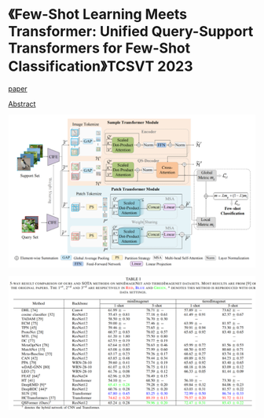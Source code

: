 # 《Few-Shot Learning Meets Transformer: Unified Query-Support Transformers for Few-Shot Classification》TCSVT 2023

[paper](https://ieeexplore.ieee.org/abstract/document/10144072) &nbsp;&nbsp;

[Abstract]()

![overview](https://github.com/SissiW/QSFormer/blob/main/overview.png)

![results](https://github.com/SissiW/QSFormer/blob/main/mini_tiered_result.png?raw=true)


